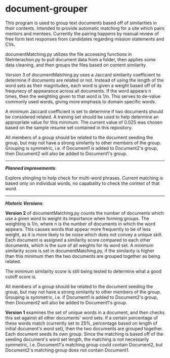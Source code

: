 document-grouper
========

This program is used to group text documents based off of similarities in their contents.  Intended to provide automatic matching for a site which pairs mentors and mentees.  Currently the pairing happens by manual review of free form text responses from candidates regarding mission statements and CVs.

documentMatching.py utilizes the file accessing functions in fileInteraction.py to pull document data from a folder, then applies some data cleaning, and then groups the files based on content similarity.

Version 3 of documentMatching.py uses a Jaccard similarity coefficient to determine if documents are related or not.  Instead of using the length of the word sets as their magnitudes, each word is given a weight based off of its frequnecy of appearance across all documents.  If the word appears n times, then the weighting given to that word is 1/n.  This serves to de-value commonly used words, giving more emphasis to domain specific words.

A minimum Jaccard coefficient is set to determine if two documents should be considered related.  A training set should be used to help determine an appropriate value for this minimum.  The current value of 0.025 was chosen based on the sample resume set contained in this repository.

All members of a group should be related to the document seeding the group, but may not have a strong similarity to other members of the group.  Grouping is symmetric, i.e. if Document1 is added to Document2's group, then Document2 will also be added to Document1's group.

---
__*Planned improvements*__:

Explore shingling to help check for multi-word phrases.  Current matching is based only on individual words, no capabality to check the context of that word.

---
__*Historic Versions*__:

**Version 2** of documentMatching.py counts the number of documents which use a given word to weight its importance when forming groups.  The weighting is 1/n, where n is the number of documents in which the word appears.  This causes words that appear more frequently to be of less weight, as it is more likely to be noise which does not convey a unique skill.  Each document is assigned a similarity score compared to each other documents, which is the sum of all weights for its word set.  A minimum similarity score is set in documentMatching.py, if the similarity is higher than this minimum then the two documents are grouped together as being related.

The minimum similarity score is still being tested to determine what a good cutoff score is.

All members of a group should be related to the document seeding the group, but may not have a strong similarity to other members of the group.  Grouping is symmetric, i.e. if Document1 is added to Document2's group, then Document2 will also be added to Document1's group.

**Version 1** examines the set of unique words in a document, and then checks this set against all other documents' word sets.  If a certain percentage of these words match (currently set to 25%, percentage based on length of initial document's word set), then the two documents are grouped together.  Each document seeds its own group.  Since the matching is based off of the seeding document's word set length, the matching is not necessarily symmetric, i.e. Document1's matching group could contain Document2, but Document2's matching group does not contain Document1.

